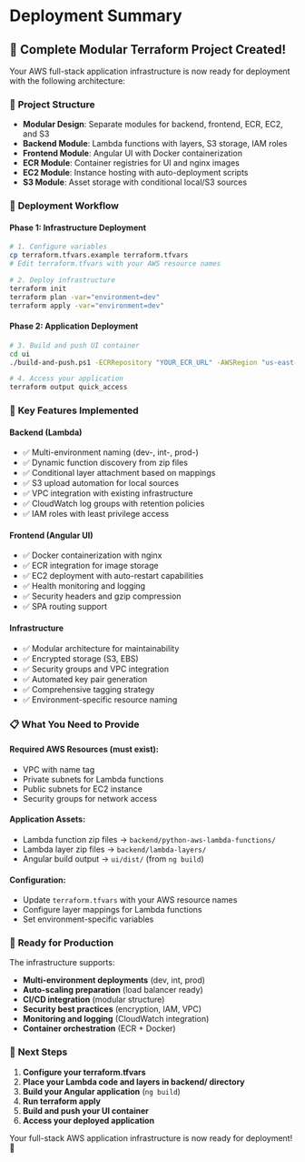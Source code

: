 # Deployment Summary

## 🎯 **Complete Modular Terraform Project Created!**

Your AWS full-stack application infrastructure is now ready for deployment with the following architecture:

### 📁 **Project Structure**
- **Modular Design**: Separate modules for backend, frontend, ECR, EC2, and S3
- **Backend Module**: Lambda functions with layers, S3 storage, IAM roles
- **Frontend Module**: Angular UI with Docker containerization
- **ECR Module**: Container registries for UI and nginx images
- **EC2 Module**: Instance hosting with auto-deployment scripts
- **S3 Module**: Asset storage with conditional local/S3 sources

### 🚀 **Deployment Workflow**

#### Phase 1: Infrastructure Deployment
```bash
# 1. Configure variables
cp terraform.tfvars.example terraform.tfvars
# Edit terraform.tfvars with your AWS resource names

# 2. Deploy infrastructure
terraform init
terraform plan -var="environment=dev"
terraform apply -var="environment=dev"
```

#### Phase 2: Application Deployment
```bash
# 3. Build and push UI container
cd ui
./build-and-push.ps1 -ECRRepository "YOUR_ECR_URL" -AWSRegion "us-east-1"

# 4. Access your application
terraform output quick_access
```

### 🔧 **Key Features Implemented**

#### Backend (Lambda)
- ✅ Multi-environment naming (dev-, int-, prod-)
- ✅ Dynamic function discovery from zip files
- ✅ Conditional layer attachment based on mappings
- ✅ S3 upload automation for local sources
- ✅ VPC integration with existing infrastructure
- ✅ CloudWatch log groups with retention policies
- ✅ IAM roles with least privilege access

#### Frontend (Angular UI)
- ✅ Docker containerization with nginx
- ✅ ECR integration for image storage
- ✅ EC2 deployment with auto-restart capabilities
- ✅ Health monitoring and logging
- ✅ Security headers and gzip compression
- ✅ SPA routing support

#### Infrastructure
- ✅ Modular architecture for maintainability
- ✅ Encrypted storage (S3, EBS)
- ✅ Security groups and VPC integration
- ✅ Automated key pair generation
- ✅ Comprehensive tagging strategy
- ✅ Environment-specific resource naming

### 📋 **What You Need to Provide**

#### Required AWS Resources (must exist):
- VPC with name tag
- Private subnets for Lambda functions
- Public subnets for EC2 instance
- Security groups for network access

#### Application Assets:
- Lambda function zip files → `backend/python-aws-lambda-functions/`
- Lambda layer zip files → `backend/lambda-layers/`
- Angular build output → `ui/dist/` (from `ng build`)

#### Configuration:
- Update `terraform.tfvars` with your AWS resource names
- Configure layer mappings for Lambda functions
- Set environment-specific variables

### 🎉 **Ready for Production**

The infrastructure supports:
- **Multi-environment deployments** (dev, int, prod)
- **Auto-scaling preparation** (load balancer ready)
- **CI/CD integration** (modular structure)
- **Security best practices** (encryption, IAM, VPC)
- **Monitoring and logging** (CloudWatch integration)
- **Container orchestration** (ECR + Docker)

### 🔗 **Next Steps**

1. **Configure your terraform.tfvars**
2. **Place your Lambda code and layers in backend/ directory**
3. **Build your Angular application** (`ng build`)
4. **Run terraform apply**
5. **Build and push your UI container**
6. **Access your deployed application**

Your full-stack AWS application infrastructure is now ready for deployment! 🚀
